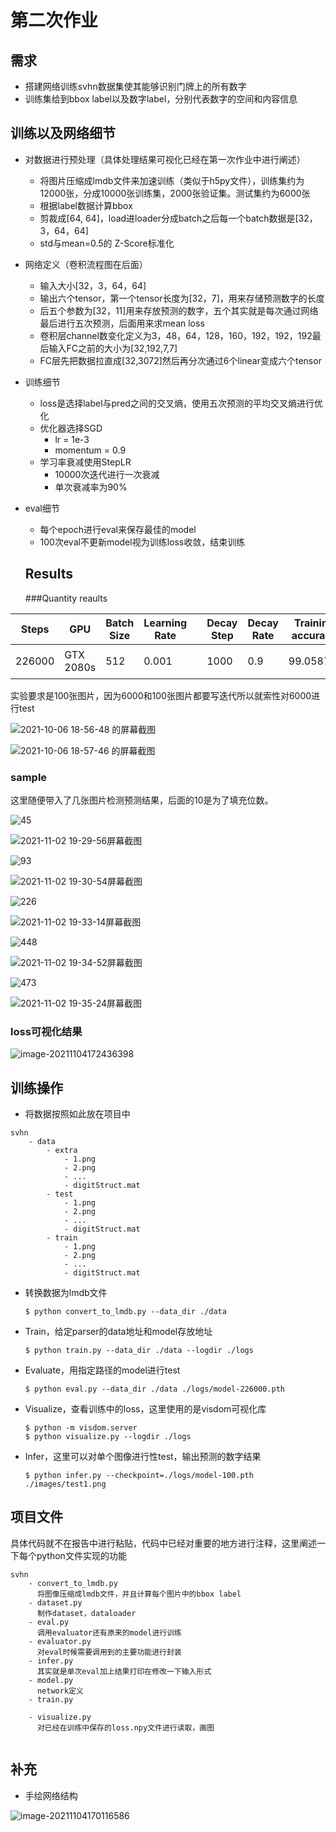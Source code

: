 # 第二次作业

## 需求

- 搭建网络训练svhn数据集使其能够识别门牌上的所有数字
- 训练集给到bbox label以及数字label，分别代表数字的空间和内容信息

## 训练以及网络细节

- 对数据进行预处理（具体处理结果可视化已经在第一次作业中进行阐述）

  - 将图片压缩成lmdb文件来加速训练（类似于h5py文件），训练集约为12000张，分成10000张训练集，2000张验证集。测试集约为6000张
  - 根据label数据计算bbox
  - 剪裁成[64, 64]，load进loader分成batch之后每一个batch数据是[32，3，64，64]
  - std与mean=0.5的 Z-Score标准化

- 网络定义（卷积流程图在后面）

  - 输入大小[32，3，64，64]
  - 输出六个tensor，第一个tensor长度为[32，7]，用来存储预测数字的长度
  - 后五个参数为[32，11]用来存放预测的数字，五个其实就是每次通过网络最后进行五次预测，后面用来求mean loss
  - 卷积层channel数变化定义为3，48，64，128，160，192，192，192最后输入FC之前的大小为[32,192,7,7]
  - FC层先把数据拉直成[32,3072]然后再分次通过6个linear变成六个tensor

- 训练细节

  - loss是选择label与pred之间的交叉熵，使用五次预测的平均交叉熵进行优化
  - 优化器选择SGD
    - lr = 1e-3
    - momentum = 0.9
  - 学习率衰减使用StepLR
    - 10000次迭代进行一次衰减
    - 单次衰减率为90%

- eval细节

  - 每个epoch进行eval来保存最佳的model
  - 100次eval不更新model视为训练loss收敛，结束训练

  ## Results

  ###Quantity reaults

| Steps  | GPU       | Batch Size | Learning Rate |      | Decay Step | Decay Rate | Training accuracy | Testing accuracy      |
| ------ | --------- | ---------- | ------------- | ---- | ---------- | ---------- | ----------------- | --------------------- |
| 226000 | GTX 2080s | 512        | 0.001         |      | 1000       | 0.9        | 99.0587%          | 91.8580%（6000 pics） |

实验要求是100张图片，因为6000和100张图片都要写迭代所以就索性对6000进行test

![2021-10-06 18-56-48 的屏幕截图](%E7%AC%AC%E4%BA%8C%E6%AC%A1%E4%BD%9C%E4%B8%9A.assets/2021-10-06%2018-56-48%20%E7%9A%84%E5%B1%8F%E5%B9%95%E6%88%AA%E5%9B%BE.png)

![2021-10-06 18-57-46 的屏幕截图](%E7%AC%AC%E4%BA%8C%E6%AC%A1%E4%BD%9C%E4%B8%9A.assets/2021-10-06%2018-57-46%20%E7%9A%84%E5%B1%8F%E5%B9%95%E6%88%AA%E5%9B%BE-16360157308691.png)

### sample

这里随便带入了几张图片检测预测结果，后面的10是为了填充位数。

![45](%E7%AC%AC%E4%BA%8C%E6%AC%A1%E4%BD%9C%E4%B8%9A.assets/45.png)

![2021-11-02 19-29-56屏幕截图](%E7%AC%AC%E4%BA%8C%E6%AC%A1%E4%BD%9C%E4%B8%9A.assets/2021-11-02%2019-29-56%E5%B1%8F%E5%B9%95%E6%88%AA%E5%9B%BE.png)

![93](%E7%AC%AC%E4%BA%8C%E6%AC%A1%E4%BD%9C%E4%B8%9A.assets/93.png)

![2021-11-02 19-30-54屏幕截图](%E7%AC%AC%E4%BA%8C%E6%AC%A1%E4%BD%9C%E4%B8%9A.assets/2021-11-02%2019-30-54%E5%B1%8F%E5%B9%95%E6%88%AA%E5%9B%BE.png)

![226](%E7%AC%AC%E4%BA%8C%E6%AC%A1%E4%BD%9C%E4%B8%9A.assets/226.png)

![2021-11-02 19-33-14屏幕截图](%E7%AC%AC%E4%BA%8C%E6%AC%A1%E4%BD%9C%E4%B8%9A.assets/2021-11-02%2019-33-14%E5%B1%8F%E5%B9%95%E6%88%AA%E5%9B%BE.png)

![448](%E7%AC%AC%E4%BA%8C%E6%AC%A1%E4%BD%9C%E4%B8%9A.assets/448.png)

![2021-11-02 19-34-52屏幕截图](%E7%AC%AC%E4%BA%8C%E6%AC%A1%E4%BD%9C%E4%B8%9A.assets/2021-11-02%2019-34-52%E5%B1%8F%E5%B9%95%E6%88%AA%E5%9B%BE.png)

![473](%E7%AC%AC%E4%BA%8C%E6%AC%A1%E4%BD%9C%E4%B8%9A.assets/473.png)

![2021-11-02 19-35-24屏幕截图](%E7%AC%AC%E4%BA%8C%E6%AC%A1%E4%BD%9C%E4%B8%9A.assets/2021-11-02%2019-35-24%E5%B1%8F%E5%B9%95%E6%88%AA%E5%9B%BE.png)

### loss可视化结果

![image-20211104172436398](%E7%AC%AC%E4%BA%8C%E6%AC%A1%E4%BD%9C%E4%B8%9A.assets/image-20211104172436398.png)

## 训练操作

- 将数据按照如此放在项目中

```
svhn
    - data
        - extra
            - 1.png 
            - 2.png
            - ...
            - digitStruct.mat
        - test
            - 1.png 
            - 2.png
            - ...
            - digitStruct.mat
        - train
            - 1.png 
            - 2.png
            - ...
            - digitStruct.mat
```

- 转换数据为lmdb文件

  ```
  $ python convert_to_lmdb.py --data_dir ./data
  ```

- Train，给定parser的data地址和model存放地址

  ```
  $ python train.py --data_dir ./data --logdir ./logs
  ```

- Evaluate，用指定路径的model进行test

  ```
  $ python eval.py --data_dir ./data ./logs/model-226000.pth
  ```

- Visualize，查看训练中的loss，这里使用的是visdom可视化库

  ```
  $ python -m visdom.server
  $ python visualize.py --logdir ./logs
  ```

- Infer，这里可以对单个图像进行性test，输出预测的数字结果

  ```
  $ python infer.py --checkpoint=./logs/model-100.pth ./images/test1.png
  ```

## 项目文件

具体代码就不在报告中进行粘贴，代码中已经对重要的地方进行注释，这里阐述一下每个python文件实现的功能

```
svhn
    - convert_to_lmdb.py
      将图像压缩成lmdb文件，并且计算每个图片中的bbox label
    - dataset.py
      制作dataset，dataloader
    - eval.py
      调用evaluator还有原来的model进行训练
    - evaluator.py
      对eval时候需要调用到的主要功能进行封装
    - infer.py
      其实就是单次eval加上结果打印在修改一下输入形式
    - model.py
      network定义 
    - train.py
    
    - visualize.py
      对已经在训练中保存的loss.npy文件进行读取，画图  
       
```



## 补充

- 手绘网络结构

![image-20211104170116586](%E7%AC%AC%E4%BA%8C%E6%AC%A1%E4%BD%9C%E4%B8%9A.assets/image-20211104170116586.png)
